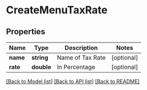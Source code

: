 # CreateMenuTaxRate

## Properties
Name | Type | Description | Notes
------------ | ------------- | ------------- | -------------
**name** | **string** | Name of Tax Rate | [optional] 
**rate** | **double** | In Percentage | [optional] 

[[Back to Model list]](../README.md#documentation-for-models) [[Back to API list]](../README.md#documentation-for-api-endpoints) [[Back to README]](../README.md)



